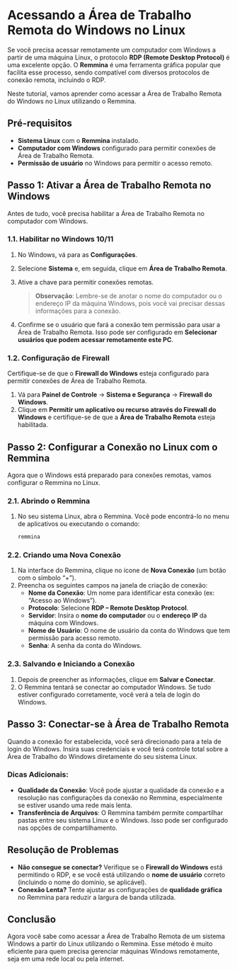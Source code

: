 # Acessando a Área de Trabalho Remota do Windows no Linux

Se você precisa acessar remotamente um computador com Windows a partir de uma máquina Linux, o protocolo **RDP (Remote Desktop Protocol)** é uma excelente opção. O **Remmina** é uma ferramenta gráfica popular que facilita esse processo, sendo compatível com diversos protocolos de conexão remota, incluindo o RDP.

Neste tutorial, vamos aprender como acessar a Área de Trabalho Remota do Windows no Linux utilizando o Remmina.

## Pré-requisitos

- **Sistema Linux** com o **Remmina** instalado.
- **Computador com Windows** configurado para permitir conexões de Área de Trabalho Remota.
- **Permissão de usuário** no Windows para permitir o acesso remoto.
  
## Passo 1: Ativar a Área de Trabalho Remota no Windows

Antes de tudo, você precisa habilitar a Área de Trabalho Remota no computador com Windows.

### 1.1. Habilitar no Windows 10/11

1. No Windows, vá para as **Configurações**.
2. Selecione **Sistema** e, em seguida, clique em **Área de Trabalho Remota**.
3. Ative a chave para permitir conexões remotas.

   > **Observação**: Lembre-se de anotar o nome do computador ou o endereço IP da máquina Windows, pois você vai precisar dessas informações para a conexão.

4. Confirme se o usuário que fará a conexão tem permissão para usar a Área de Trabalho Remota. Isso pode ser configurado em **Selecionar usuários que podem acessar remotamente este PC**.

### 1.2. Configuração de Firewall

Certifique-se de que o **Firewall do Windows** esteja configurado para permitir conexões de Área de Trabalho Remota.

1. Vá para **Painel de Controle** → **Sistema e Segurança** → **Firewall do Windows**.
2. Clique em **Permitir um aplicativo ou recurso através do Firewall do Windows** e certifique-se de que a **Área de Trabalho Remota** esteja habilitada.

## Passo 2: Configurar a Conexão no Linux com o Remmina

Agora que o Windows está preparado para conexões remotas, vamos configurar o Remmina no Linux.

### 2.1. Abrindo o Remmina

1. No seu sistema Linux, abra o Remmina. Você pode encontrá-lo no menu de aplicativos ou executando o comando:

   ```bash
   remmina
   ```

### 2.2. Criando uma Nova Conexão

1. Na interface do Remmina, clique no ícone de **Nova Conexão** (um botão com o símbolo “+”).
2. Preencha os seguintes campos na janela de criação de conexão:
   - **Nome da Conexão**: Um nome para identificar esta conexão (ex: “Acesso ao Windows”).
   - **Protocolo**: Selecione **RDP – Remote Desktop Protocol**.
   - **Servidor**: Insira o **nome do computador** ou o **endereço IP** da máquina com Windows.
   - **Nome de Usuário**: O nome de usuário da conta do Windows que tem permissão para acesso remoto.
   - **Senha**: A senha da conta do Windows.

### 2.3. Salvando e Iniciando a Conexão

1. Depois de preencher as informações, clique em **Salvar e Conectar**.
2. O Remmina tentará se conectar ao computador Windows. Se tudo estiver configurado corretamente, você verá a tela de login do Windows.

## Passo 3: Conectar-se à Área de Trabalho Remota

Quando a conexão for estabelecida, você será direcionado para a tela de login do Windows. Insira suas credenciais e você terá controle total sobre a Área de Trabalho do Windows diretamente do seu sistema Linux.

### Dicas Adicionais:

- **Qualidade da Conexão**: Você pode ajustar a qualidade da conexão e a resolução nas configurações da conexão no Remmina, especialmente se estiver usando uma rede mais lenta.
- **Transferência de Arquivos**: O Remmina também permite compartilhar pastas entre seu sistema Linux e o Windows. Isso pode ser configurado nas opções de compartilhamento.

## Resolução de Problemas

- **Não consegue se conectar?** Verifique se o **Firewall do Windows** está permitindo o RDP, e se você está utilizando o **nome de usuário** correto (incluindo o nome do domínio, se aplicável).
- **Conexão Lenta?** Tente ajustar as configurações de **qualidade gráfica** no Remmina para reduzir a largura de banda utilizada.

## Conclusão

Agora você sabe como acessar a Área de Trabalho Remota de um sistema Windows a partir do Linux utilizando o Remmina. Esse método é muito eficiente para quem precisa gerenciar máquinas Windows remotamente, seja em uma rede local ou pela internet.

